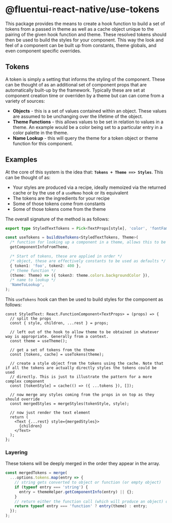 # @fluentui-react-native/use-tokens

This package provides the means to create a hook function to build a set of tokens from a passed in theme as well as a cache object unique to the pairing of the given hook function and theme. These resolved tokens should then be used to build the styles for your component. This way the look and feel of a component can be built up from constants, theme globals, and even component specific overrides.

## Tokens

A token is simply a setting that informs the styling of the component. These can be thought of as an additional set of component props that are automatically built-up by the framework. Typically these are set at component creation time or overriden by a theme but can can come from a variety of sources:

- **Objects** - this is a set of values contained within an object. These values are assumed to be unchanging over the lifetime of the object.
- **Theme Functions** - this allows values to be set in relation to values in a theme. An example would be a color being set to a particular entry in a color palette in the theme.
- **Name Lookup** - this will query the theme for a token object or theme function for this component.

## Examples

At the core of this system is the idea that: **`Tokens + Theme ==> Styles`**. This can be thought of as:

- Your styles are produced via a recipe, ideally memoized via the returned cache or by the use of a `useMemo` hook or its equivalent
- The tokens are the ingredients for your recipe
- Some of those tokens come from constants
- Some of those tokens come from the theme

The overall signature of the method is as follows:

```ts
export type StyledTextTokens = Pick<TextProps[style], 'color', 'fontFamily', 'fontWeight', 'fontSize'>;

const useTokens = buildUseTokens<StyledTextTokens, Theme>(
  /* function for looking up a component in a theme, allows this to be used independently of the shape of the theme */
  getComponentInfoFromTheme,

  /* Start of tokens, these are applied in order */
  /* object, these are effectively constants to be used as defaults */
  { token1: 'foo', token2: 400 },
  /* theme function */
  (theme: Theme) => ({ token3: theme.colors.backgroundColor }),
  /* name to lookup */
  'NameToLookup',
);
```

This `useTokens` hook can then be used to build styles for the component as follows:

```tsx
const StyledText: React.FunctionComponent<TextProps> = (props) => {
  // split the props
  const { style, children, ...rest } = props;

  // left out of the hook to allow theme to be obtained in whatever way is appropriate. Generally from a context.
  const theme = useTheme();

  // get a set of tokens from the theme
  const [tokens, cache] = useTokens(theme);

  // create a style object from the tokens using the cache. Note that if all the tokens are actually directly styles the tokens could be used
  // directly. This is just to illustrate the pattern for a more complex component
  const [tokenStyle] = cache(() => ({ ...tokens }), []);

  // now merge any styles coming from the props in on top as they should override
  const mergedStyles = mergeStyles(tokenStyle, style);

  // now just render the text element
  return (
    <Text {...rest} style={mergedStyles}>
      {children}
    </Text>
  );
};
```

### Layering

These tokens will be deeply merged in the order they appear in the array.

```js
const mergedTokens = merge(
  ...options.tokens.map(entry => {
    // string gets converted to object or function (or empty object)
    if (typeof entry === 'string') {
      entry = themeHelper.getComponentInfo(entry) || {};
    }
    // return either the function call (which will produce an object) or the object
    return typeof entry === 'function' ? entry(theme) : entry;
  });
);
```
